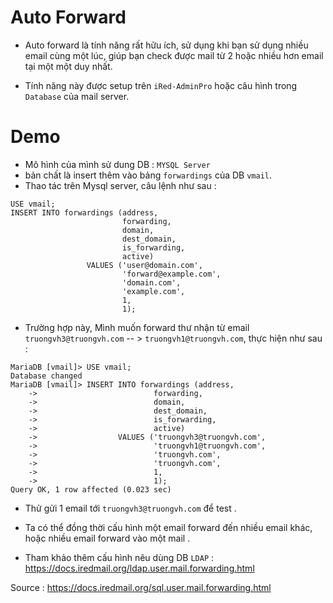 # Auto Forward 
- Auto forward  là tính năng rất hữu ích, sử dụng khi bạn sử dụng nhiều email cùng một lúc, giúp bạn check được mail từ 2 hoặc nhiều hơn email tại một một duy nhất.

- Tính năng này được setup trên `iRed-AdminPro` hoặc câu hình trong `Database` của mail server.

# Demo 

- Mô hình của mình sử dung DB : `MYSQL Server`  
- bản chất là insert thêm vào bảng `forwardings` của DB `vmail`. 
- Thao tác trên Mysql server, câu lệnh như sau : 
```
USE vmail;
INSERT INTO forwardings (address,
                         forwarding,
                         domain,
                         dest_domain,
                         is_forwarding,
                         active)
                 VALUES ('user@domain.com',
                         'forward@example.com',
                         'domain.com',
                         'example.com',
                         1,
                         1);
```
- Trường hợp này, Mình muốn forward thư nhận từ email   `truongvh3@truongvh.com` -- > `truongvh1@truongvh.com`, thực hiện như sau :
```
MariaDB [vmail]> USE vmail;
Database changed
MariaDB [vmail]> INSERT INTO forwardings (address,
    ->                          forwarding,
    ->                          domain,
    ->                          dest_domain,
    ->                          is_forwarding,
    ->                          active)
    ->                  VALUES ('truongvh3@truongvh.com',
    ->                          'truongvh1@truongvh.com',
    ->                          'truongvh.com',
    ->                          'truongvh.com',
    ->                          1,
    ->                          1);
Query OK, 1 row affected (0.023 sec)

```

- Thử gửi 1 email tới `truongvh3@truongvh.com` để test .

- Ta có thể đồng thời cấu hình một email forward đến nhiều email khác, hoặc nhiều email forward vào một mail .

- Tham khảo thêm cấu hình nêu dùng DB `LDAP` : https://docs.iredmail.org/ldap.user.mail.forwarding.html

Source : https://docs.iredmail.org/sql.user.mail.forwarding.html    
